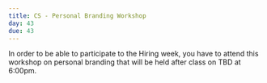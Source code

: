 ```yaml
---
title: CS - Personal Branding Workshop
day: 43
due: 43
---
```



In order to be able to participate to the Hiring week, you have to attend this workshop on personal branding that will be held after class on TBD at 6:00pm.
